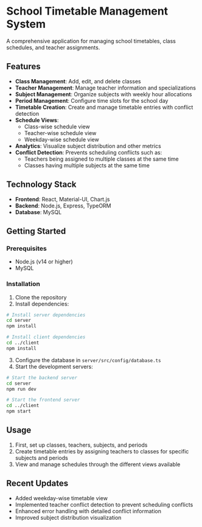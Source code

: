 # School Timetable Management System

A comprehensive application for managing school timetables, class schedules, and teacher assignments.

## Features

- **Class Management**: Add, edit, and delete classes
- **Teacher Management**: Manage teacher information and specializations
- **Subject Management**: Organize subjects with weekly hour allocations
- **Period Management**: Configure time slots for the school day
- **Timetable Creation**: Create and manage timetable entries with conflict detection
- **Schedule Views**:
  - Class-wise schedule view
  - Teacher-wise schedule view
  - Weekday-wise schedule view
- **Analytics**: Visualize subject distribution and other metrics
- **Conflict Detection**: Prevents scheduling conflicts such as:
  - Teachers being assigned to multiple classes at the same time
  - Classes having multiple subjects at the same time

## Technology Stack

- **Frontend**: React, Material-UI, Chart.js
- **Backend**: Node.js, Express, TypeORM
- **Database**: MySQL

## Getting Started

### Prerequisites

- Node.js (v14 or higher)
- MySQL

### Installation

1. Clone the repository
2. Install dependencies:

```bash
# Install server dependencies
cd server
npm install

# Install client dependencies
cd ../client
npm install
```

3. Configure the database in `server/src/config/database.ts`
4. Start the development servers:

```bash
# Start the backend server
cd server
npm run dev

# Start the frontend server
cd ../client
npm start
```

## Usage

1. First, set up classes, teachers, subjects, and periods
2. Create timetable entries by assigning teachers to classes for specific subjects and periods
3. View and manage schedules through the different views available

## Recent Updates

- Added weekday-wise timetable view
- Implemented teacher conflict detection to prevent scheduling conflicts
- Enhanced error handling with detailed conflict information
- Improved subject distribution visualization
